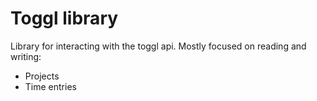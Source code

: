 # Toggl library

Library for interacting with the toggl api. Mostly focused on reading and writing:
- Projects
- Time entries

